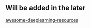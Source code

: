 Will be added in the later
---

[awesome-deeplearning-resources](https://github.com/JNingWei/awesome-deeplearning-resources)
